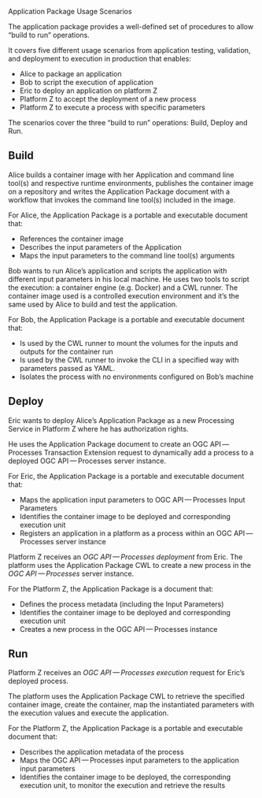 Application Package Usage Scenarios

The application package provides a well-defined set of procedures to allow “build to run” operations. 

It covers five different usage scenarios from application testing, validation, and deployment to execution in production that enables:

* Alice to package an application
* Bob to script the execution of application
* Eric to deploy an application on platform Z
* Platform Z to accept the deployment of a new process
* Platform Z to execute a process with specific parameters

The scenarios cover the three “build to run” operations: Build, Deploy and Run.

## Build

Alice builds a container image with her Application and command line tool(s) and respective runtime environments, publishes the container image on a repository and writes the Application Package document with a workflow that invokes the command line tool(s) included in the image.

For Alice, the Application Package is a portable and executable document that:

* References the container image
* Describes the input parameters of the Application
* Maps the input parameters to the command line tool(s) arguments

Bob wants to run Alice’s application and scripts the application with different input parameters in his local machine. He uses two tools to script the execution: a container engine (e.g. Docker) and a CWL runner. The container image used is a controlled execution environment and it’s the same used by Alice to build and test the application.

For Bob, the Application Package is a portable and executable document that:

* Is used by the CWL runner to mount the volumes for the inputs and outputs for the container run
* Is used by the CWL runner to invoke the CLI in a specified way with parameters passed as YAML.
* Isolates the process with no environments configured on Bob’s machine

## Deploy

Eric wants to deploy Alice’s Application Package as a new Processing Service in Platform Z where he has authorization rights.

He uses the Application Package document to create an OGC API — Processes Transaction Extension request to dynamically add a process to a deployed OGC API — Processes server instance.

For Eric, the Application Package is a portable and executable document that:

* Maps the application input parameters to OGC API — Processes Input Parameters
* Identifies the container image to be deployed and corresponding execution unit
* Registers an application in a platform as a process within an OGC API — Processes server instance

Platform Z receives an _OGC API — Processes deployment_ from Eric. The platform uses the Application Package CWL to create a new process in the _OGC API — Processes_ server instance. 

For the Platform Z, the Application Package is a document that:

* Defines the process metadata (including the Input Parameters)
* Identifies the container image to be deployed and corresponding execution unit
* Creates a new process in the OGC API — Processes instance

## Run

Platform Z receives an _OGC API — Processes execution_ request for Eric’s deployed process.

The platform uses the Application Package CWL to retrieve the specified container image, create the container, map the instantiated parameters with the execution values and execute the application.

For the Platform Z, the Application Package is a portable and executable document that:

* Describes the application metadata of the process
* Maps the OGC API — Processes input parameters to the application input parameters
* Identifies the container image to be deployed, the corresponding execution unit, to monitor the execution and retrieve the results